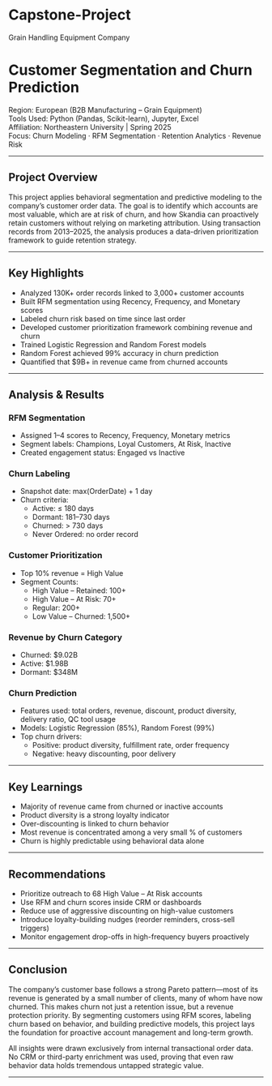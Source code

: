 # Capstone-Project
Grain Handling Equipment Company

#  Customer Segmentation and Churn Prediction

 Region: European (B2B Manufacturing – Grain Equipment)  
 Tools Used: Python (Pandas, Scikit-learn), Jupyter, Excel  
 Affiliation: Northeastern University | Spring 2025  
 Focus: Churn Modeling · RFM Segmentation · Retention Analytics · Revenue Risk

---
## Project Overview

This project applies behavioral segmentation and predictive modeling to the company’s customer order data. The goal is to identify which accounts are most valuable, which are at risk of churn, and how Skandia can proactively retain customers without relying on marketing attribution. Using transaction records from 2013–2025, the analysis produces a data-driven prioritization framework to guide retention strategy.

----

##  Key Highlights

- Analyzed 130K+ order records linked to 3,000+ customer accounts  
- Built RFM segmentation using Recency, Frequency, and Monetary scores  
- Labeled churn risk based on time since last order  
- Developed customer prioritization framework combining revenue and churn  
- Trained Logistic Regression and Random Forest models  
- Random Forest achieved 99% accuracy in churn prediction  
- Quantified that $9B+ in revenue came from churned accounts

---

##  Analysis & Results

### RFM Segmentation  
- Assigned 1–4 scores to Recency, Frequency, Monetary metrics  
- Segment labels: Champions, Loyal Customers, At Risk, Inactive  
- Created engagement status: Engaged vs Inactive

### Churn Labeling  
- Snapshot date: max(OrderDate) + 1 day  
- Churn criteria:  
  - Active: ≤ 180 days  
  - Dormant: 181–730 days  
  - Churned: > 730 days  
  - Never Ordered: no order record

### Customer Prioritization  
- Top 10% revenue = High Value  
- Segment Counts:
  - High Value – Retained: 100+ 
  - High Value – At Risk: 70+ 
  - Regular: 200+
  - Low Value – Churned: 1,500+

### Revenue by Churn Category  
- Churned: $9.02B
- Active: $1.98B  
- Dormant: $348M  

### Churn Prediction  
- Features used: total orders, revenue, discount, product diversity, delivery ratio, QC tool usage  
- Models: Logistic Regression (85%), Random Forest (99%)  
- Top churn drivers:  
  - Positive: product diversity, fulfillment rate, order frequency  
  - Negative: heavy discounting, poor delivery

---

##  Key Learnings

- Majority of revenue came from churned or inactive accounts  
- Product diversity is a strong loyalty indicator  
- Over-discounting is linked to churn behavior  
- Most revenue is concentrated among a very small % of customers  
- Churn is highly predictable using behavioral data alone

---

##  Recommendations

- Prioritize outreach to 68 High Value – At Risk accounts  
- Use RFM and churn scores inside CRM or dashboards  
- Reduce use of aggressive discounting on high-value customers  
- Introduce loyalty-building nudges (reorder reminders, cross-sell triggers)  
- Monitor engagement drop-offs in high-frequency buyers proactively

---

##  Conclusion

The company’s customer base follows a strong Pareto pattern—most of its revenue is generated by a small number of clients, many of whom have now churned. This makes churn not just a retention issue, but a revenue protection priority. By segmenting customers using RFM scores, labeling churn based on behavior, and building predictive models, this project lays the foundation for proactive account management and long-term growth.

All insights were drawn exclusively from internal transactional order data. No CRM or third-party enrichment was used, proving that even raw behavior data holds tremendous untapped strategic value.

---




